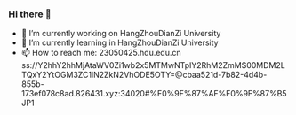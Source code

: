 ### Hi there 👋
- 🔭 I’m currently working on HangZhouDianZi University
- 🌱 I’m currently learning in HangZhouDianZi University
- 📫 How to reach me: 23050425.hdu.edu.cn
ss://Y2hhY2hhMjAtaWV0Zi1wb2x5MTMwNTplY2RhM2ZmMS00MDM2LTQxY2YtOGM3ZC1lN2ZkN2VhODE5OTY=@cbaa521d-7b82-4d4b-855b-173ef078c8ad.826431.xyz:34020#%F0%9F%87%AF%F0%9F%87%B5JP1
